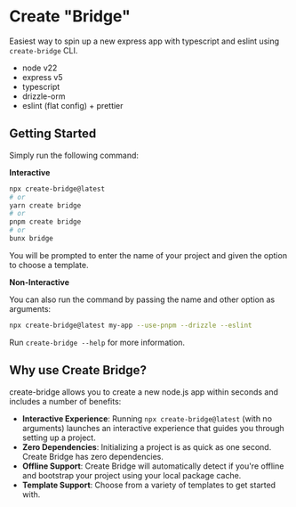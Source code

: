 # Create "Bridge"

Easiest way to spin up a new express app with typescript and eslint using `create-bridge` CLI.

- node v22
- express v5
- typescript
- drizzle-orm
- eslint (flat config) + prettier

## Getting Started

Simply run the following command:

**Interactive**

```bash
npx create-bridge@latest
# or
yarn create bridge
# or
pnpm create bridge
# or
bunx bridge
```

You will be prompted to enter the name of your project and given the option to choose a template.

**Non-Interactive**

You can also run the command by passing the name and other option as arguments:

```bash
npx create-bridge@latest my-app --use-pnpm --drizzle --eslint
```

Run `create-bridge --help` for more information.


## Why use Create Bridge?

create-bridge allows you to create a new node.js app within seconds and includes a number of benefits:

- **Interactive Experience**: Running `npx create-bridge@latest` (with no arguments) launches an interactive experience that guides you through setting up a project.
- **Zero Dependencies**: Initializing a project is as quick as one second. Create Bridge has zero dependencies.
- **Offline Support**: Create Bridge will automatically detect if you're offline and bootstrap your project using your local package cache.
- **Template Support**: Choose from a variety of templates to get started with.

